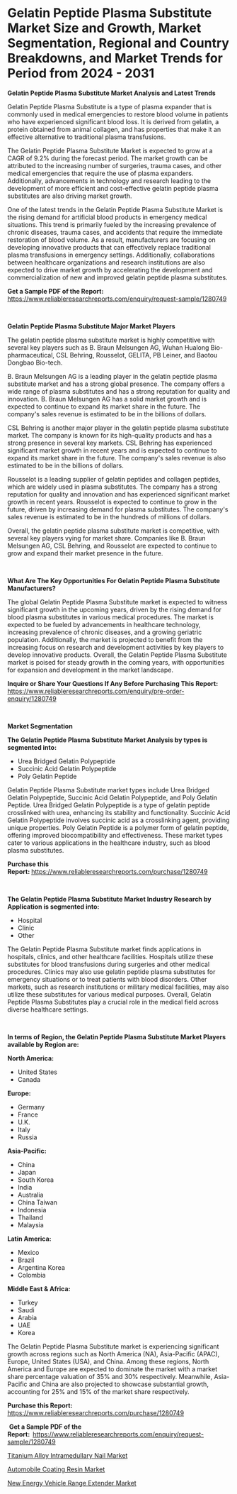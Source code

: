 <p><h1>Gelatin Peptide Plasma Substitute Market Size and Growth, Market Segmentation, Regional and Country Breakdowns, and Market Trends for Period from 2024 -  2031</h1></p><p><strong>Gelatin Peptide Plasma Substitute Market Analysis and Latest Trends</strong></p>
<p><p>Gelatin Peptide Plasma Substitute is a type of plasma expander that is commonly used in medical emergencies to restore blood volume in patients who have experienced significant blood loss. It is derived from gelatin, a protein obtained from animal collagen, and has properties that make it an effective alternative to traditional plasma transfusions.</p><p>The Gelatin Peptide Plasma Substitute Market is expected to grow at a CAGR of 9.2% during the forecast period. The market growth can be attributed to the increasing number of surgeries, trauma cases, and other medical emergencies that require the use of plasma expanders. Additionally, advancements in technology and research leading to the development of more efficient and cost-effective gelatin peptide plasma substitutes are also driving market growth.</p><p>One of the latest trends in the Gelatin Peptide Plasma Substitute Market is the rising demand for artificial blood products in emergency medical situations. This trend is primarily fueled by the increasing prevalence of chronic diseases, trauma cases, and accidents that require the immediate restoration of blood volume. As a result, manufacturers are focusing on developing innovative products that can effectively replace traditional plasma transfusions in emergency settings. Additionally, collaborations between healthcare organizations and research institutions are also expected to drive market growth by accelerating the development and commercialization of new and improved gelatin peptide plasma substitutes.</p></p>
<p><strong>Get a Sample PDF of the Report:&nbsp;</strong> <a href="https://www.reliableresearchreports.com/enquiry/request-sample/1280749">https://www.reliableresearchreports.com/enquiry/request-sample/1280749</a></p>
<p>&nbsp;</p>
<p><strong>Gelatin Peptide Plasma Substitute Major Market Players</strong></p>
<p><p>The gelatin peptide plasma substitute market is highly competitive with several key players such as B. Braun Melsungen AG, Wuhan Hualong Bio-pharmaceutical, CSL Behring, Rousselot, GELITA, PB Leiner, and Baotou Dongbao Bio-tech. </p><p>B. Braun Melsungen AG is a leading player in the gelatin peptide plasma substitute market and has a strong global presence. The company offers a wide range of plasma substitutes and has a strong reputation for quality and innovation. B. Braun Melsungen AG has a solid market growth and is expected to continue to expand its market share in the future. The company's sales revenue is estimated to be in the billions of dollars.</p><p>CSL Behring is another major player in the gelatin peptide plasma substitute market. The company is known for its high-quality products and has a strong presence in several key markets. CSL Behring has experienced significant market growth in recent years and is expected to continue to expand its market share in the future. The company's sales revenue is also estimated to be in the billions of dollars.</p><p>Rousselot is a leading supplier of gelatin peptides and collagen peptides, which are widely used in plasma substitutes. The company has a strong reputation for quality and innovation and has experienced significant market growth in recent years. Rousselot is expected to continue to grow in the future, driven by increasing demand for plasma substitutes. The company's sales revenue is estimated to be in the hundreds of millions of dollars.</p><p>Overall, the gelatin peptide plasma substitute market is competitive, with several key players vying for market share. Companies like B. Braun Melsungen AG, CSL Behring, and Rousselot are expected to continue to grow and expand their market presence in the future.</p></p>
<p>&nbsp;</p>
<p><strong>What Are The Key Opportunities For Gelatin Peptide Plasma Substitute Manufacturers?</strong></p>
<p><p>The global Gelatin Peptide Plasma Substitute market is expected to witness significant growth in the upcoming years, driven by the rising demand for blood plasma substitutes in various medical procedures. The market is expected to be fueled by advancements in healthcare technology, increasing prevalence of chronic diseases, and a growing geriatric population. Additionally, the market is projected to benefit from the increasing focus on research and development activities by key players to develop innovative products. Overall, the Gelatin Peptide Plasma Substitute market is poised for steady growth in the coming years, with opportunities for expansion and development in the market landscape.</p></p>
<p><strong>Inquire or Share Your Questions If Any Before Purchasing This Report:</strong> <a href="https://www.reliableresearchreports.com/enquiry/pre-order-enquiry/1280749">https://www.reliableresearchreports.com/enquiry/pre-order-enquiry/1280749</a></p>
<p>&nbsp;</p>
<p><strong>Market Segmentation</strong></p>
<p><strong>The Gelatin Peptide Plasma Substitute Market Analysis by types is segmented into:</strong></p>
<p><ul><li>Urea Bridged Gelatin Polypeptide</li><li>Succinic Acid Gelatin Polypeptide</li><li>Poly Gelatin Peptide</li></ul></p>
<p><p>Gelatin Peptide Plasma Substitute market types include Urea Bridged Gelatin Polypeptide, Succinic Acid Gelatin Polypeptide, and Poly Gelatin Peptide. Urea Bridged Gelatin Polypeptide is a type of gelatin peptide crosslinked with urea, enhancing its stability and functionality. Succinic Acid Gelatin Polypeptide involves succinic acid as a crosslinking agent, providing unique properties. Poly Gelatin Peptide is a polymer form of gelatin peptide, offering improved biocompatibility and effectiveness. These market types cater to various applications in the healthcare industry, such as blood plasma substitutes.</p></p>
<p><strong>Purchase this Report:&nbsp;</strong><a href="https://www.reliableresearchreports.com/purchase/1280749">https://www.reliableresearchreports.com/purchase/1280749</a></p>
<p>&nbsp;</p>
<p><strong>The Gelatin Peptide Plasma Substitute Market Industry Research by Application is segmented into:</strong></p>
<p><ul><li>Hospital</li><li>Clinic</li><li>Other</li></ul></p>
<p><p>The Gelatin Peptide Plasma Substitute market finds applications in hospitals, clinics, and other healthcare facilities. Hospitals utilize these substitutes for blood transfusions during surgeries and other medical procedures. Clinics may also use gelatin peptide plasma substitutes for emergency situations or to treat patients with blood disorders. Other markets, such as research institutions or military medical facilities, may also utilize these substitutes for various medical purposes. Overall, Gelatin Peptide Plasma Substitutes play a crucial role in the medical field across diverse healthcare settings.</p></p>
<p>&nbsp;</p>
<p><strong>In terms of Region, the Gelatin Peptide Plasma Substitute Market Players available by Region are:</strong></p>
<p>
    <p> <strong> North America: </strong>
        <ul>
            <li>United States</li>
            <li>Canada</li>
        </ul>
        </p> 
    <p> <strong> Europe: </strong>
        <ul>
            <li>Germany</li>
            <li>France</li>
            <li>U.K.</li>
            <li>Italy</li>
            <li>Russia</li>
        </ul>
        </p> 
    <p> <strong> Asia-Pacific: </strong>
        <ul>
            <li>China</li>
            <li>Japan</li>
            <li>South Korea</li>
            <li>India</li>
            <li>Australia</li>
            <li>China Taiwan</li>
            <li>Indonesia</li>
            <li>Thailand</li>
            <li>Malaysia</li>
        </ul>
        </p> 
    <p> <strong> Latin America: </strong>
        <ul>
            <li>Mexico</li>
            <li>Brazil</li>
            <li>Argentina Korea</li>
            <li>Colombia</li>
        </ul>
        </p> 
    <p> <strong> Middle East & Africa: </strong>
        <ul>
            <li>Turkey</li>
            <li>Saudi</li>
            <li>Arabia</li>
            <li>UAE</li>
            <li>Korea</li>
        </ul>
    </p>
    </p>
<p><p>The Gelatin Peptide Plasma Substitute market is experiencing significant growth across regions such as North America (NA), Asia-Pacific (APAC), Europe, United States (USA), and China. Among these regions, North America and Europe are expected to dominate the market with a market share percentage valuation of 35% and 30% respectively. Meanwhile, Asia-Pacific and China are also projected to showcase substantial growth, accounting for 25% and 15% of the market share respectively.</p></p>
<p><strong>Purchase this Report: </strong><a href="https://www.reliableresearchreports.com/purchase/1280749">https://www.reliableresearchreports.com/purchase/1280749</a></p>
<p>&nbsp;<strong>Get a Sample PDF of the Report:&nbsp;&nbsp;</strong><a href="https://www.reliableresearchreports.com/enquiry/request-sample/1280749">https://www.reliableresearchreports.com/enquiry/request-sample/1280749</a></p>
<p><strong></strong></p>
<p><p><a href="https://github.com/dringals/Market-Research-Report-List-2/blob/main/titanium-alloy-intramedullary-nail-market.md">Titanium Alloy Intramedullary Nail Market</a></p><p><a href="https://github.com/mharielmesa/Market-Research-Report-List-2/blob/main/automobile-coating-resin-market.md">Automobile Coating Resin Market</a></p><p><a href="https://github.com/lbird53714/Market-Research-Report-List-3/blob/main/new-energy-vehicle-range-extender-market.md">New Energy Vehicle Range Extender Market</a></p></p>